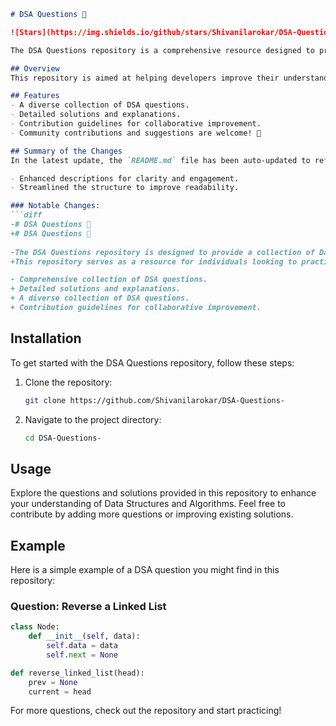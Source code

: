 ```markdown
# DSA Questions 🤖

![Stars](https://img.shields.io/github/stars/Shivanilarokar/DSA-Questions-) ![Forks](https://img.shields.io/github/forks/Shivanilarokar/DSA-Questions-)

The DSA Questions repository is a comprehensive resource designed to provide a collection of Data Structures and Algorithms (DSA) questions. It aims to enhance your coding skills and prepare you for technical interviews. This repository serves as a valuable tool for individuals looking to practice and refine their DSA knowledge, featuring a variety of questions, solutions, and guidance to aid in your learning journey. Happy coding! 🎉

## Overview
This repository is aimed at helping developers improve their understanding of Data Structures and Algorithms through practical application.

## Features
- A diverse collection of DSA questions.
- Detailed solutions and explanations.
- Contribution guidelines for collaborative improvement.
- Community contributions and suggestions are welcome! 🤝

## Summary of the Changes
In the latest update, the `README.md` file has been auto-updated to reflect the following changes:

- Enhanced descriptions for clarity and engagement.
- Streamlined the structure to improve readability.

### Notable Changes:
```diff
-# DSA Questions 🤖
+# DSA Questions 🤖
 
-The DSA Questions repository is designed to provide a collection of Data Structures and Algorithms (DSA) questions to help you enhance your coding skills and prepare for technical interviews.
+This repository serves as a resource for individuals looking to practice and refine their DSA knowledge. It includes a variety of questions, solutions, and guidance to aid in your learning journey. Happy coding! 🎉

- Comprehensive collection of DSA questions.
+ Detailed solutions and explanations.
+ A diverse collection of DSA questions.
+ Contribution guidelines for collaborative improvement.
```

## Installation
To get started with the DSA Questions repository, follow these steps:

1. Clone the repository:
   ```bash
   git clone https://github.com/Shivanilarokar/DSA-Questions-
   ```
2. Navigate to the project directory:
   ```bash
   cd DSA-Questions-
   ```

## Usage
Explore the questions and solutions provided in this repository to enhance your understanding of Data Structures and Algorithms. Feel free to contribute by adding more questions or improving existing solutions.

## Example
Here is a simple example of a DSA question you might find in this repository:

### Question: Reverse a Linked List
```python
class Node:
    def __init__(self, data):
        self.data = data
        self.next = None

def reverse_linked_list(head):
    prev = None
    current = head
```

For more questions, check out the repository and start practicing!
```